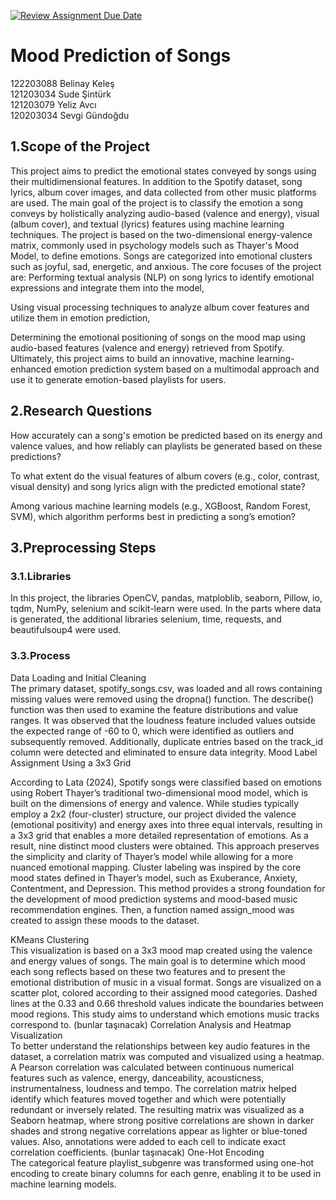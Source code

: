 [![Review Assignment Due Date](https://classroom.github.com/assets/deadline-readme-button-22041afd0340ce965d47ae6ef1cefeee28c7c493a6346c4f15d667ab976d596c.svg)](https://classroom.github.com/a/7dVfiuFW)
# Mood Prediction of Songs

122203088 Belinay Keleş  
121203034 Sude Şintürk  
121203079 Yeliz Avcı  
120203034 Sevgi Gündoğdu  

## 1.Scope of the Project

This project aims to predict the emotional states conveyed by songs using their multidimensional features. In addition to the Spotify dataset, song lyrics, album cover images, and data collected from other music platforms are used. The main goal of the project is to classify the emotion a song conveys by holistically analyzing audio-based (valence and energy), visual (album cover), and textual (lyrics) features using machine learning techniques. The project is based on the two-dimensional energy-valence matrix, commonly used in psychology models such as Thayer's Mood Model, to define emotions. Songs are categorized into emotional clusters such as joyful, sad, energetic, and anxious. The core focuses of the project are:
Performing textual analysis (NLP) on song lyrics to identify emotional expressions and integrate them into the model,


Using visual processing techniques to analyze album cover features and utilize them in emotion prediction,


Determining the emotional positioning of songs on the mood map using audio-based features (valence and energy) retrieved from Spotify.
Ultimately, this project aims to build an innovative, machine learning-enhanced emotion prediction system based on a multimodal approach and use it to generate emotion-based playlists for users.

## 2.Research Questions

How accurately can a song's emotion be predicted based on its energy and valence values, and how reliably can playlists be generated based on these predictions?


To what extent do the visual features of album covers (e.g., color, contrast, visual density) and song lyrics align with the predicted emotional state?


Among various machine learning models (e.g., XGBoost, Random Forest, SVM), which algorithm performs best in predicting a song’s emotion?




## 3.Preprocessing Steps

### 3.1.Libraries
In this project, the libraries OpenCV,  pandas, matploblib, seaborn, Pillow, io,  tqdm, NumPy, selenium and scikit-learn were used.
In the parts where data is generated, the additional libraries selenium, time, requests, and beautifulsoup4 were used.






### 3.3.Process
Data Loading and Initial Cleaning  
The primary dataset, spotify_songs.csv, was loaded and all rows containing missing values were removed using the dropna() function. The describe() function was then used to examine the feature distributions and value ranges. It was observed that the loudness feature included values outside the expected range of -60 to 0, which were identified as outliers and subsequently removed. Additionally, duplicate entries based on the track_id column were detected and eliminated to ensure data integrity.
Mood Label Assignment Using a 3x3 Grid  

According to Lata (2024), Spotify songs were classified based on emotions using Robert Thayer’s traditional two-dimensional mood model, which is built on the dimensions of energy and valence. While studies typically employ a 2x2 (four-cluster) structure, our project divided the valence (emotional positivity) and energy axes into three equal intervals, resulting in a 3x3 grid that enables a more detailed representation of emotions. As a result, nine distinct mood clusters were obtained. This approach preserves the simplicity and clarity of Thayer’s model while allowing for a more nuanced emotional mapping. Cluster labeling was inspired by the core mood states defined in Thayer’s model, such as Exuberance, Anxiety, Contentment, and Depression. This method provides a strong foundation for the development of mood prediction systems and mood-based music recommendation engines. Then, a function named assign_mood was created to assign these moods to the dataset.

KMeans Clustering  
This visualization is based on a 3x3 mood map created using the valence and energy values of songs. The main goal is to determine which mood each song reflects based on these two features and to present the emotional distribution of music in a visual format. Songs are visualized on a scatter plot, colored according to their assigned mood categories. Dashed lines at the 0.33 and 0.66 threshold values indicate the boundaries between mood regions. This study aims to understand which emotions music tracks correspond to. (bunlar taşınacak)
Correlation Analysis and Heatmap Visualization  
To better understand the relationships between key audio features in the dataset, a correlation matrix was computed and visualized using a heatmap. A Pearson correlation was calculated between continuous numerical features such as valence, energy, danceability, acousticness, instrumentalness, loudness and tempo. The correlation matrix helped identify which features moved together and which were potentially redundant or inversely related. The resulting matrix was visualized as a Seaborn heatmap, where strong positive correlations are shown in darker shades and strong negative correlations appear as lighter or blue-toned values. Also, annotations were added to each cell to indicate exact correlation coefficients.  (bunlar taşınacak)
One-Hot Encoding  
The categorical feature playlist_subgenre was transformed using one-hot encoding to create binary columns for each genre, enabling it to be used in machine learning models.

